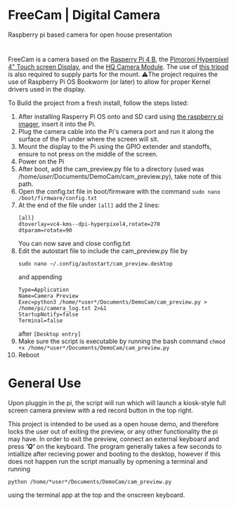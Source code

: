 # FreeCam | Digital Camera
Raspberry pi based camera for open house presentation
#
FreeCam is a camera based on the [Rasperry Pi 4 B](https://www.pishop.ca/product/raspberry-pi-4-model-b-4gb/), the [Pimoroni Hyperpixel 4" Touch screen Display](https://www.pishop.ca/product/touch-hyperpixel-4-0-hi-res-display-for-raspberry-pi/), and the [HQ Camera Module](https://www.pishop.ca/product/raspberry-pi-hq-camera-cs/?searchid=0&search_query=hq+camera). The use of [this tripod](https://www.pishop.ca/product/tripod-for-raspberry-pi-hq-camera/) is also required to supply parts for the mount.
⚠️The project requires the use of Raspberry Pi OS Bookworm (or later) to allow for proper Kernel drivers used in the display.

To Build the project from a fresh install, follow the steps listed:
  1. After installing Rasperry Pi OS onto and SD card using [the raspberry pi imager](https://www.raspberrypi.com/software/), insert it into the Pi.
  2. Plug the camera cable into the Pi's camera port and run it along the surface of the Pi under where the screen will sit.
  3. Mount the display to the Pi using the GPIO extender and standoffs, ensure to not press on the middle of the screen.
  4. Power on the Pi
  5. After boot, add the cam_preview.py file to a directory (used was /home/*user*/Documents/DemoCam/cam_preview.py), take note of this path.
  6. Open the config.txt file in boot/firmware with the command ```sudo nano /boot/firmware/config.txt```
  7. At the end of the file under ```[all]``` add the 2 lines:
     ```
     [all]
     dtoverlay=vc4-kms--dpi-hyperpixel4,rotate=270
     dtparam=rotate=90
     ```
     You can now save and close config.txt
  8. Edit the autostart file to include the cam_preview.py file by
     ```
     sudo nano ~/.config/autostart/cam_preview.desktop
     ```
     and appending
     ```
     Type=Application
     Name=Camera Preview
     Exec=python3 /home/*user*/Documents/DemoCam/cam_preview.py > /home/pi/camera_log.txt 2>&1
     StartupNotify=false
     Terminal=false
     ```
     after ```[Desktop entry]```
  10.  Make sure the script is executable by running the bash command ```chmod +x /home/*user*/Documents/DemoCam/cam_preview.py```
  11.  Reboot

# General Use
Upon pluggin in the pi, the script will run which will launch a kiosk-style full screen camera preview with a red record button in the top right.

This project is intended to be used as a open house demo, and therefore locks the user out of exiting the preview, or any other functionality the pi may have. In order to exit the preview, connect an external keyboard and press ***'Q'*** on the keyboard.
The program generally takes a few seconds to intiallize after recieving power and booting to the desktop, however if this does not happen run the script manually by opmening a terminal and running

```
python /home/*user*/Documents/DemoCam/cam_preview.py
```

using the terminal app at the top and the onscreen keyboard.
